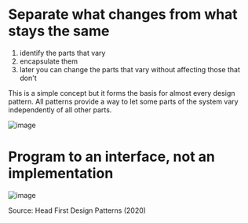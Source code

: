 # Separate what changes from what stays the same

1. identify the parts that vary
2. encapsulate them
3. later you can change the parts that vary without affecting those that don't

This is a simple concept but it forms the basis for almost every design pattern. All patterns provide a way to let some parts of the system vary independently of all other parts.

![image](https://user-images.githubusercontent.com/1047259/122170144-85261a00-ce7e-11eb-8cbd-323f65aef8d3.png)

# Program to an interface, not an implementation

![image](https://user-images.githubusercontent.com/1047259/122170455-df26df80-ce7e-11eb-8926-cae70e89ca49.png)

Source: Head First Design Patterns (2020)
